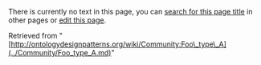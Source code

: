 There is currently no text in this page, you can [search for this page title](http://ontologydesignpatterns.org/wiki/Special:Search/Foo_type_A "Special:Search/Foo type A") in other pages or [edit this page](http://ontologydesignpatterns.org/wiki/index.php?title=Community:Foo_type_A&action=edit "http://ontologydesignpatterns.org/wiki/index.php?title=Community:Foo_type_A&action=edit").






Retrieved from "[http://ontologydesignpatterns.org/wiki/Community:Foo\_type\_A](../Community/Foo_type_A.md)"